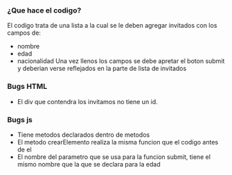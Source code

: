 ### ¿Que hace el codigo?

El codigo trata de una lista a la cual se le deben agregar invitados con los campos de:

- nombre
- edad
- nacionalidad
  Una vez llenos los campos se debe apretar el boton submit y deberian verse reflejados en la parte de lista de invitados

### Bugs HTML

- El div que contendra los invitamos no tiene un id.

### Bugs js

- Tiene metodos declarados dentro de metodos
- El metodo crearElemento realiza la misma funcion que el codigo antes de el
- El nombre del parametro que se usa para la funcion submit, tiene el mismo nombre que la que se declara para la edad
